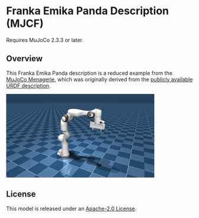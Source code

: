 # Franka Emika Panda Description (MJCF)

Requires MuJoCo 2.3.3 or later.

## Overview

This Franka Emika Panda description is a reduced example from the [MuJoCo Menagerie](https://github.com/google-deepmind/mujoco_menagerie/tree/main/franka_emika_panda), which was originally derived from the [publicly
available URDF
description](https://github.com/frankaemika/franka_ros/tree/develop/franka_description).

<p float="left">
  <img src="panda.png" width="400">
</p>


## License

This model is released under an [Apache-2.0 License](LICENSE).
